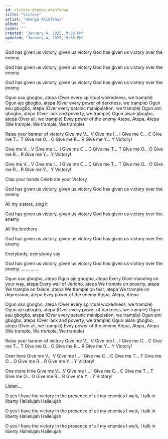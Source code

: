 ```yaml
---
id: victory-gbenga-akinfenwa
title: "Victory"
artist: "Gbenga Akinfenwa"
album: ""
cover: ""
created: "January 4, 2025, 9:38 PM"
updated: "January 4, 2025, 9:38 PM"
---
```


God has given us victory, given us victory
God has given us victory over the enemy

God has given us victory, given us victory
God has given us victory over the enemy

God has given us victory, given us victory
God has given us victory over the enemy

Ogun oso gbogbo, atepa
(Over every spiritual wickedness, we trample)
Ogun aje gbogbo, atepa
(Over every power of darkness, we trample)
Ogun esu gbogbo, atepa
(Over every satanic manipulation, we trample)
Ogun aini gbogbo, atepa
(Over lack and poverty, we trample)
Ogun aisan gbogbo, atepa
(Over all, we trample)
Evey power of the enemy
Atepa, Atepa, Atepa
(We trample, We trample, We trample)

Raise your banner of victory
Give me V... V
Give me I... I
Give me C... C
Give me T... T
Give me O... O
Give me R... R
Give me Y... Y
Victory!

Give me V... V
Give me I... I
Give me C... C
Give me T... T
Give me O... O
Give me R... R
Give me Y... Y
Victory!

Give me V... V
Give me I... I
Give me C... C
Give me T... T
Give me O... O
Give me R... R
Give me Y... Y
Victory!

Clap your hands
Celebrate your Victory

God has given us victory, given us victory
God has given us victory over the enemy

All my sisters, sing it

God has given us victory, given us victory
God has given us victory over the enemy

All the brothers

God has given us victory, given us victory
God has given us victory over the enemy

Everybody, everybody say

God has given us victory, given us victory
God has given us victory over the enemy
..............

Ogun oso gbogbo, atepa
Ogun aje gbogbo, atepa
Every Giant standing on your way, atepa
Every wall of Jericho, atepa
We trample on poverty, atepa
We trample on failure, atepa
We trample on fear, atepa
We trample on depression, atepa
Evey power of the enemy
Atepa, Atepa, Atepa

Ogun oso gbogbo, atepa
(Over every spiritual wickedness, we trample)
Ogun aje gbogbo, atepa
(Over every power of darkness, we trample)
Ogun esu gbogbo, atepa
(Over every satanic manipulation, we trample)
Ogun aini gbogbo, atepa
(Over lack and poverty, we trample)
Ogun aisan gbogbo, atepa
(Over all, we trample)
Evey power of the enemy
Atepa, Atepa, Atepa
(We trample, We trample, We trample)

Raise your banner of victory
Give me V... V
Give me I... I
Give me C... C
Give me T... T
Give me O... O
Give me R... R
Give me Y... Y
Victory!

Over here
Give me V... V
Give me I... I
Give me C... C
Give me T... T
Give me O... O
Give me R... R
Give me Y... Y
Victory!

One more time
Give me V... V
Give me I... I
Give me C... C
Give me T... T
Give me O... O
Give me R... R
Give me Y... Y
Victory!

Listen...

O yes I have the victory
In the presence of all my enemies
I walk, I talk in liberty
Hallelujah Hallelujah

O yes I have the victory
In the presence of all my enemies
I walk, I talk in liberty
Hallelujah Hallelujah

O yes I have the victory
In the presence of all my enemies
I walk, I talk in liberty
Hallelujah Hallelujah